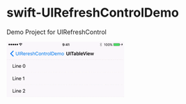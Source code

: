 # swift-UIRefreshControlDemo
Demo Project for UIRefreshControl

![Refresh demo](https://raw.githubusercontent.com/mokelab/swift-UIRefreshControlDemo/master/demo.gif)
